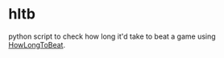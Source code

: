 # hltb
python script to check how long it'd take to beat a game using [HowLongToBeat](https://howlongtobeat.com).
